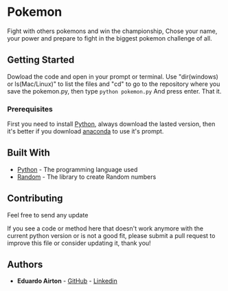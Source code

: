 # Pokemon

Fight with others pokemons and win the championship, Chose your name, your power and prepare to fight in the biggest pokemon challenge of all.

## Getting Started

Dowload the code and open in your prompt or terminal. Use "dir(windows) or ls(Mac/Linux)" to list the files and "cd" to go to the repository where you save the pokemon.py, then type 
```python pokemon.py```
And press enter. That it.

### Prerequisites

First you need to install [Python](https://www.python.org/downloads/), always download the lasted version, then it's better if you download [anaconda](https://conda.io/miniconda.html) to use it's prompt. 

## Built With

* [Python](https://www.python.org/) - The programming language used
* [Random](https://docs.python.org/3/library/random.html) - The library to create Random numbers


## Contributing
Feel free to send any update 

If you see a code or method here that doesn't work anymore with the current python version or is not a good fit, please submit a pull request to improve this file or consider updating it, thank you!

## Authors

* **Eduardo Airton** - [GitHub](https://github.com/EduardoAirton) - [Linkedin](https://www.linkedin.com/in/eduardo-airton/)
